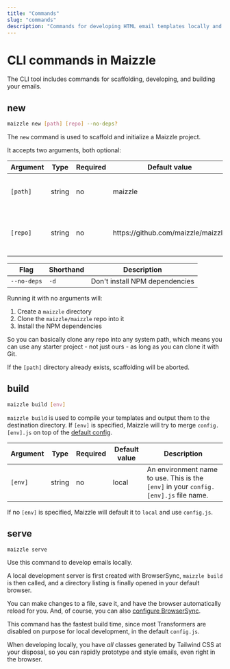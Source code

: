 ```yaml
---
title: "Commands"
slug: "commands"
description: "Commands for developing HTML email templates locally and building them for production"
---
```


# CLI commands in Maizzle

The CLI tool includes commands for scaffolding, developing, and building your emails.

## new

```sh
maizzle new [path] [repo] --no-deps?
```

The `new` command is used to scaffold and initialize a Maizzle project. 

It accepts two arguments, both optional:

| Argument | Type | Required | Default value | Description
| --- | --- | --- | --- | --- |
| `[path]` | string | no |  maizzle | Directory name to create project in
| `[repo]` | string | no |  <div class="w-32 break-words"><span>https:&zwnj;//github.com/maizzle/maizzle</span></div> | Git repository URL for a starter project

| Flag | Shorthand | Description
| --- | --- | --- |
| `--no-deps` | `-d` | Don't install NPM dependencies

Running it with no arguments will:

1. Create a `maizzle` directory
2. Clone the `maizzle/maizzle` repo into it
3. Install the NPM dependencies

So you can basically clone any repo into any system path, which means you can use any starter project - not just ours - as long as you can clone it with Git.

<div class="bg-gray-100 border-l-4 border-gradient-b-ocean-light p-4 mb-4 text-md" role="alert">
  <div class="text-gray-600">If the <code class="shiki-inline">[path]</code> directory already exists, scaffolding will be aborted.</div>
</div>

## build

```sh
maizzle build [env]
```

`maizzle build` is used to compile your templates and output them to the destination directory. If `[env]` is specified, Maizzle will try to merge `config.[env].js` on top of the [default config](/docs/configuration/).

| Argument | Type | Required | Default value | Description
| --- | --- | --- | --- | --- |
| `[env]` | string | no |  local | An environment name to use. This is the `[env]` in your `config.[env].js` file name.

<div class="bg-gray-100 border-l-4 border-gradient-b-ocean-light p-4 mb-4 text-md" role="alert">
  <div class="text-gray-600">If no <code class="shiki-inline">[env]</code> is specified, Maizzle will default it to <code class="shiki-inline">local</code> and use <code class="shiki-inline">config.js</code>.</div>
</div>



## serve

```sh
maizzle serve
```

Use this command to develop emails locally.

A local development server is first created with BrowserSync, `maizzle build` is then called, and a directory listing is finally opened in your default browser. 

You can make changes to a file, save it, and have the browser automatically reload for you. And, of course, you can also [configure BrowserSync](/docs/browsersync/).

This command has the fastest build time, since most Transformers are disabled on purpose for local development, in the default `config.js`.

When developing locally, you have _all_ classes generated by Tailwind CSS at your disposal, so you can rapidly prototype and style emails, even right in the browser.
